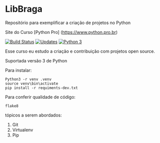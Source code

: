 # LibBraga
Repositório para exemplificar a criação de projetos no Python

Site do Curso [Python Pro] (https://www.python.pro.br)

[![Build Status](https://travis-ci.org/htjoao/LibBraga.svg?branch=main)](https://travis-ci.org/htjoao/LibBraga)
[![Updates](https://pyup.io/repos/github/htjoao/LibBraga/shield.svg)](https://pyup.io/repos/github/htjoao/LibBraga/)
[![Python 3](https://pyup.io/repos/github/htjoao/LibBraga/python-3-shield.svg)](https://pyup.io/repos/github/htjoao/LibBraga/)

Esse curso eu estudo a criação e contribuição com projetos open source.

Suportada versão 3 de Python

Para instalar:

```console
Python3 -r venv .venv
source venv\bin\activate
pip install -r requiments-dev.txt
```

Para conferir qualidade de código:

```console
flake8
```

tópicos a serem abordados:
1. Git
2. Virtualenv
3. Pip
